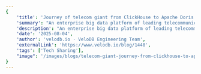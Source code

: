 ```yaml
---
{
    'title': 'Journey of telecom giant from ClickHouse to Apache Doris: 13PB in one table',
    'summary': "An enterprise big data platform of leading telecommunication company, StreamCloud, chose Apache Doris as its core database solution for ingesting and querying trillions of incremental data daily. Currently, this solution has been deployed in more than ten production scenarios. The largest cluster is deployed on 117 high-performance server nodes and has been operating stably for over six months. Its single table contains over 13 petabytes of raw data and 534 trillion records, maintaining a daily data ingestion of about 145TB and peak loads of about 158TB during holidays.",
    'description': "An enterprise big data platform of leading telecommunication company, StreamCloud, chose Apache Doris as its core database solution for ingesting and querying trillions of incremental data daily. Currently, this solution has been deployed in more than ten production scenarios. The largest cluster is deployed on 117 high-performance server nodes and has been operating stably for over six months. Its single table contains over 13 petabytes of raw data and 534 trillion records, maintaining a daily data ingestion of about 145TB and peak loads of about 158TB during holidays.",
    'date': '2025-08-04',
    'author': 'velodb.io · VeloDB Engineering Team',
    'externalLink': 'https://www.velodb.io/blog/1440',
    'tags': ['Tech Sharing'],
    "image": '/images/blogs/telecom-giant-journey-from-clickhouse-to-apache-doris-13pb-in-one-table.jpg'
}
---
```

